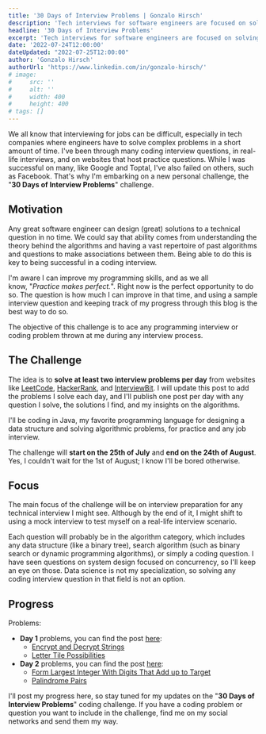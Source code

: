 ```yaml
---
title: '30 Days of Interview Problems | Gonzalo Hirsch'
description: 'Tech interviews for software engineers are focused on solving coding problems in a short amount of time. The "30 Days of Interview Problems" challenge aims to improve my skills.'
headline: '30 Days of Interview Problems'
excerpt: 'Tech interviews for software engineers are focused on solving coding problems in a short amount of time. The "30 Days of Interview Problems" challenge aims to improve my skills.'
date: '2022-07-24T12:00:00'
dateUpdated: "2022-07-25T12:00:00"
author: 'Gonzalo Hirsch'
authorUrl: 'https://www.linkedin.com/in/gonzalo-hirsch/'
# image:
#     src: ''
#     alt: ''
#     width: 400
#     height: 400
# tags: []
---
```


We all know that interviewing for jobs can be difficult, especially in tech companies where engineers have to solve complex problems in a short amount of time. I've been through many coding interview questions, in real-life interviews, and on websites that host practice questions. While I was successful on many, like Google and Toptal, I've also failed on others, such as Facebook. That's why I'm embarking on a new personal challenge, the "**30 Days of Interview Problems**" challenge.

## Motivation

Any great software engineer can design (great) solutions to a technical question in no time. We could say that ability comes from understanding the theory behind the algorithms and having a vast repertoire of past algorithms and questions to make associations between them. Being able to do this is key to being successful in a coding interview.

I'm aware I can improve my programming skills, and as we all know, "_Practice makes perfect._". Right now is the perfect opportunity to do so. The question is how much I can improve in that time, and using a sample interview question and keeping track of my progress through this blog is the best way to do so.

The objective of this challenge is to ace any programming interview or coding problem thrown at me during any interview process.

## The Challenge

The idea is to **solve at least two interview problems per day** from websites like [LeetCode](https://leetcode.com/), [HackerRank](https://www.hackerrank.com/), and [InterviewBit](https://www.interviewbit.com/). I will update this post to add the problems I solve each day, and I'll publish one post per day with any question I solve, the solutions I find, and my insights on the algorithms.

I'll be coding in Java, my favorite programming language for designing a data structure and solving algorithmic problems, for practice and any job interview.

The challenge will **start on the 25th of July** and **end on the 24th of August**. Yes, I couldn't wait for the 1st of August; I know I'll be bored otherwise.

## Focus

The main focus of the challenge will be on interview preparation for any technical interview I might see. Although by the end of it, I might shift to using a mock interview to test myself on a real-life interview scenario.

Each question will probably be in the algorithm category, which includes any data structure (like a binary tree), search algorithm (such as binary search or dynamic programming algorithms), or simply a coding question. I have seen questions on system design focused on concurrency, so I'll keep an eye on those. Data science is not my specialization, so solving any coding interview question in that field is not an option.

## Progress

Problems:
- **Day 1** problems, you can find the post [here](/blog/day-1-30-days-interview-problems):
  - [Encrypt and Decrypt Strings](https://leetcode.com/problems/encrypt-and-decrypt-strings/)
  - [Letter Tile Possibilities](https://leetcode.com/problems/letter-tile-possibilities/)
- **Day 2** problems, you can find the post [here](/blog/day-2-30-days-interview-problems):
  - [Form Largest Integer With Digits That Add up to Target](https://leetcode.com/problems/form-largest-integer-with-digits-that-add-up-to-target/)
  - [Palindrome Pairs](https://leetcode.com/problems/palindrome-pairs/)

I'll post my progress here, so stay tuned for my updates on the "**30 Days of Interview Problems**" coding challenge. If you have a coding problem or question you want to include in the challenge, find me on my social networks and send them my way.
